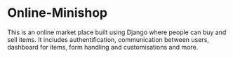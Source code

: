 # Online-Minishop
This is an online market place built using Django where people can buy and sell items. It includes authentification, communication between users, dashboard for items, form handling and customisations and more.
